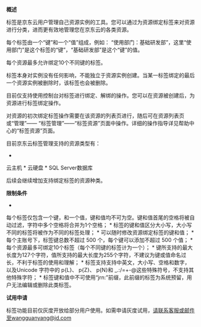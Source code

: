 **概述**

标签是京东云用户管理自己资源实例的工具。您可以通过为资源绑定标签来对资源进行分类，进而更有效地管理您在京东云的各类资源。

每个标签由一个“键”和一个“值”组成，例如： “使用部门：基础研发部”，这里“使用部门”是这个标签的“键”，“基础研发部”是这个“键”的值。

每个资源最多允许绑定10个不同键的标签。

标签本身对实例没有任何影响，不能独立于资源实例创建。当某一标签绑定的最后一个资源实例被删除时，该标签也会被删除。

目前仅支持使用控制台对标签进行绑定、解绑的操作。您可以在资源被创建后，为资源进行标签绑定操作。

对资源的初次绑定标签操作需要在该资源的列表页进行，随后可在资源列表页或“管理”—— “标签管理”——“标签资源”页面中操作。详细的操作指导详见帮助中心的“标签资源”页面。

目前京东云标签管理支持的资源类型有：

* 
云主机
* 
云硬盘
* 
SQL Server数据库

后续会继续增加支持绑定标签的资源种类。

**限制条件**

* 
每个标签仅包含一个键，和一个值，键和值均不可为空。键和值首尾的空格将被自动过滤，字符中多个空格将合并为1个空格；
* 
标签的键和值区分大小写，大小写不同的标签将被作为不同的标签处理；
* 
可以随时修改资源绑定标签的键和值；
* 
每个主账号下，标签键总数不超过 500 个，每个键可以添加不超过 500 个值；
* 
每个资源最多可绑定10个标签（每个不同键的标签计为一个）；
* 
键所支持的最大长度为127个字符，值所支持的最大长度为255个字符，不建议为键或值命名过长，不利于标签的使用和理解；
* 
标签支持支持中英文，大小写、空格和数字，以及Unicode 字符中的 p{L}、 p{Z}、 p{N}和 _.:/=+-@这些特殊符号，不支持其他特殊字符；
* 
标签键和值中不可使用“jrn:”前缀，此前缀的标签为系统预留，用户无法编辑或删除此类标签。

**试用申请**

标签功能目前仅灰度开放给部分用户使用。如需申请灰度试用，请联系客服或邮件至wangguanyang@jd.com